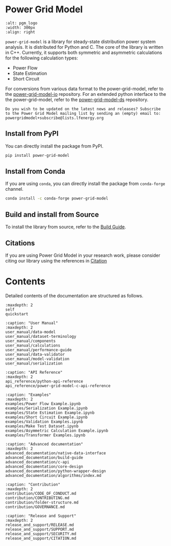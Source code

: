 <!--
SPDX-FileCopyrightText: Contributors to the Power Grid Model project <powergridmodel@lfenergy.org>

SPDX-License-Identifier: MPL-2.0
-->

# Power Grid Model

```{image} https://github.com/PowerGridModel/.github/raw/main/artwork/svg/color.svg
:alt: pgm_logo
:width: 300px
:align: right
```

`power-grid-model` is a library for steady-state distribution power system analysis.
It is distributed for Python and C.
The core of the library is written in C++.
Currently, it supports both symmetric and asymmetric calculations for the following calculation types:

* Power Flow
* State Estimation
* Short Circuit

For conversions from various data format to the power-grid-model, refer to the [power-grid-model-io](https://github.com/PowerGridModel/power-grid-model-io) repository.
For an extended python interface to the the power-grid-model, refer to the [power-grid-model-ds](https://github.com/PowerGridModel/power-grid-model-ds) repository.

```{note}
Do you wish to be updated on the latest news and releases? Subscribe to the Power Grid Model mailing list by sending an (empty) email to: powergridmodel+subscribe@lists.lfenergy.org
```

## Install from PyPI

You can directly install the package from PyPI.

```sh
pip install power-grid-model
```

## Install from Conda

If you are using `conda`, you can directly install the package from `conda-forge` channel.

```sh
conda install -c conda-forge power-grid-model
```

## Build and install from Source

To install the library from source, refer to the [Build Guide](advanced_documentation/build-guide.md).

## Citations

If you are using Power Grid Model in your research work, please consider citing our library using the references in [Citation](release_and_support/CITATION.md)

# Contents

Detailed contents of the documentation are structured as follows.

```{toctree}
:maxdepth: 2
self
quickstart
```

```{toctree}
:caption: "User Manual"
:maxdepth: 2
user_manual/data-model
user_manual/dataset-terminology
user_manual/components
user_manual/calculations
user_manual/performance-guide
user_manual/data-validator
user_manual/model-validation
user_manual/serialization
```

```{toctree}
:caption: "API Reference"
:maxdepth: 2
api_reference/python-api-reference
api_reference/power-grid-model-c-api-reference
```

```{toctree}
:caption: "Examples"
:maxdepth: 2
examples/Power Flow Example.ipynb
examples/Serialization Example.ipynb
examples/State Estimation Example.ipynb
examples/Short Circuit Example.ipynb
examples/Validation Examples.ipynb
examples/Make Test Dataset.ipynb
examples/Asymmetric Calculation Example.ipynb
examples/Transformer Examples.ipynb
```

```{toctree}
:caption: "Advanced documentation"
:maxdepth: 2
advanced_documentation/native-data-interface
advanced_documentation/build-guide
advanced_documentation/c-api
advanced_documentation/core-design
advanced_documentation/python-wrapper-design
advanced_documentation/algorithms/index.md
```

```{toctree}
:caption: "Contribution"
:maxdepth: 2
contribution/CODE_OF_CONDUCT.md
contribution/CONTRIBUTING.md
contribution/folder-structure.md
contribution/GOVERNANCE.md
```

```{toctree}
:caption: "Release and Support"
:maxdepth: 2
release_and_support/RELEASE.md
release_and_support/SUPPORT.md
release_and_support/SECURITY.md
release_and_support/CITATION.md
```
